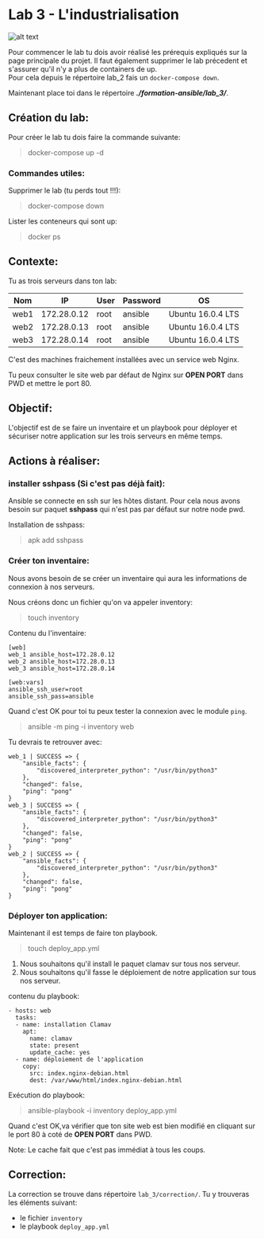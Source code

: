 # Lab 3 - L'industrialisation
![alt text](https://media.giphy.com/media/l1BgDIOByniXC/giphy.gif "l'indistrialisation")

Pour commencer le lab tu dois avoir réalisé les prérequis expliqués sur la page principale du projet. Il faut également supprimer le lab précedent et s'assurer qu'il n'y a plus de containers de up.  
Pour cela depuis le répertoire lab_2 fais un `docker-compose down`.

Maintenant place toi dans le répertoire ***./formation-ansible/lab_3/***.

## Création du lab:

Pour créer le lab tu dois faire la commande suivante:
>docker-compose up -d
### Commandes utiles:
Supprimer le lab (tu perds tout !!!):
>docker-compose down  

Lister les conteneurs qui sont up:
>docker ps

## Contexte:

Tu as trois serveurs dans ton lab:

| **Nom** | **IP** | **User** | **Password** | **OS** |
| --- | --- | --- | --- | --- |
| web1 | 172.28.0.12 | root | ansible | Ubuntu 16.0.4 LTS | 
| web2 | 172.28.0.13 | root | ansible | Ubuntu 16.0.4 LTS |
| web3 | 172.28.0.14 | root | ansible | Ubuntu 16.0.4 LTS |

C'est des machines fraichement installées avec un service web Nginx.

Tu peux consulter le site web par défaut de Nginx sur **OPEN PORT** dans PWD et mettre le port 80.

## Objectif:

L'objectif est de se faire un inventaire et un playbook pour déployer et sécuriser notre application sur les trois serveurs en même temps.

## Actions à réaliser:
### installer sshpass (Si c'est pas déjà fait):
Ansible se connecte en ssh sur les hôtes distant. Pour cela nous avons besoin sur paquet **sshpass** qui n'est pas par défaut sur notre node pwd.

Installation de sshpass:
> apk add sshpass

### Créer ton inventaire:
Nous avons besoin de se créer un inventaire qui aura les informations de connexion à nos serveurs.

Nous créons donc un fichier qu'on va appeler inventory:
>touch inventory

Contenu du l'inventaire:

```
[web]
web_1 ansible_host=172.28.0.12
web_2 ansible_host=172.28.0.13
web_3 ansible_host=172.28.0.14

[web:vars]
ansible_ssh_user=root
ansible_ssh_pass=ansible
```

Quand c'est OK pour toi tu peux tester la connexion avec le module `ping`. 
> ansible -m ping -i inventory web

Tu devrais te retrouver avec: 

```
web_1 | SUCCESS => {
    "ansible_facts": {
        "discovered_interpreter_python": "/usr/bin/python3"
    },
    "changed": false,
    "ping": "pong"
}
web_3 | SUCCESS => {
    "ansible_facts": {
        "discovered_interpreter_python": "/usr/bin/python3"
    },
    "changed": false,
    "ping": "pong"
}
web_2 | SUCCESS => {
    "ansible_facts": {
        "discovered_interpreter_python": "/usr/bin/python3"
    },
    "changed": false,
    "ping": "pong"
}
```
### Déployer ton application:

Maintenant il est temps de faire ton playbook.
> touch deploy_app.yml

1. Nous souhaitons qu'il install le paquet clamav sur tous nos serveur.
2. Nous souhaitons qu'il fasse le déploiement de notre application sur tous nos serveur.

contenu du playbook:

```
- hosts: web
  tasks:
  - name: installation Clamav
    apt:
      name: clamav
      state: present
      update_cache: yes
  - name: déploiement de l'application
    copy:
      src: index.nginx-debian.html
      dest: /var/www/html/index.nginx-debian.html
```

Exécution do playbook:
> ansible-playbook -i inventory deploy_app.yml

Quand c'est OK,va vérifier que ton site web est bien modifié en cliquant sur le port 80 à coté de **OPEN PORT** dans PWD.  

Note: Le cache fait que c'est pas immédiat à tous les coups.

## Correction:

La correction se trouve dans répertoire `lab_3/correction/`. Tu y trouveras les éléments suivant:
- le fichier `inventory`
- le playbook `deploy_app.yml`
